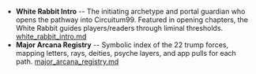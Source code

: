 - **White Rabbit Intro** -- The initiating archetype and portal guardian who opens the pathway into Circuitum99. Featured in opening chapters, the White Rabbit guides players/readers through liminal thresholds. [white_rabbit_intro.md](./white_rabbit_intro.md)
- **Major Arcana Registry** -- Symbolic index of the 22 trump forces, mapping letters, rays, deities, psyche layers, and app pulls for each path. [major_arcana_registry.md](./major_arcana_registry.md)
